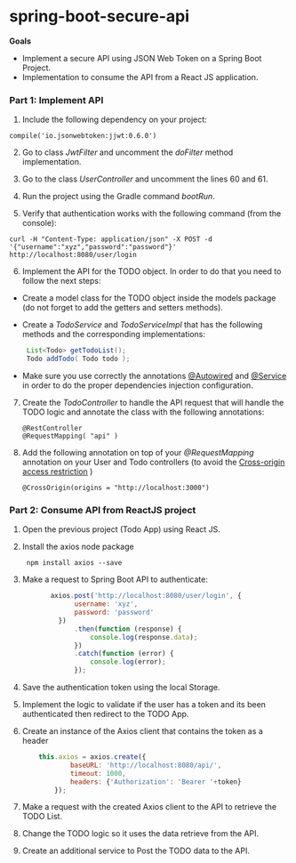 # spring-boot-secure-api

**Goals**

* Implement a secure API using JSON Web Token on a Spring Boot Project. 
* Implementation to consume the API from a React JS application.


### Part 1: Implement API


1) Include the following dependency on your project:


```
compile('io.jsonwebtoken:jjwt:0.6.0')
```

2) Go to class *JwtFilter* and uncomment the *doFilter* method implementation.

3) Go to the class *UserController* and uncomment the lines 60 and 61.

4) Run the project using the Gradle command *bootRun*.

5) Verify that authentication works with the following command (from the console):

```
curl -H "Content-Type: application/json" -X POST -d '{"username":"xyz","password":"password"}' http://localhost:8080/user/login
```

6) Implement the API for the TODO object. In order to do that you need to follow the next steps:

* Create a model class for the TODO object inside the models package (do not forget to add the getters and setters methods).
* Create a *TodoService* and *TodoServiceImpl* that has the following methods and the corresponding implementations:

    ``` Java
     List<Todo> getTodoList();
     Todo addTodo( Todo todo );
    ```
* Make sure you use correctly the annotations [@Autowired](https://stackoverflow.com/questions/19414734/understanding-spring-autowired-usage) and [@Service](https://docs.spring.io/spring-framework/docs/current/javadoc-api/org/springframework/stereotype/Service.html) in order to do the proper dependencies injection configuration.

7) Create the *TodoController* to handle the API request that will handle the TODO logic and annotate the class with the following annotations:

    ````
    @RestController
    @RequestMapping( "api" )
    ````
8) Add the following annotation on top of your *@RequestMapping* annotation on your User and Todo controllers (to avoid the [Cross-origin access restriction](https://developer.mozilla.org/en-US/docs/Web/HTTP/CORS)  )
    
    ````
    @CrossOrigin(origins = "http://localhost:3000")
    ````
    
### Part 2: Consume API from ReactJS project

1. Open the previous project (Todo App) using React JS.

2. Install the axios node package

    ````
     npm install axios --save
    ````
    
3. Make a request to Spring Boot API to authenticate:

    ```` Javascript
           axios.post('http://localhost:8080/user/login', {
                 username: 'xyz',
                 password: 'password'
             })
                 .then(function (response) {
                     console.log(response.data);
                 })
                 .catch(function (error) {
                     console.log(error);
                 });
    ````
    
4. Save the authentication token using the local Storage.

5. Implement the logic to validate if the user has a token and its been authenticated then redirect to the TODO App.

6. Create an instance of the Axios client that contains the token as a header

    ```` Javascript
        this.axios = axios.create({
                baseURL: 'http://localhost:8080/api/',
                timeout: 1000,
                headers: {'Authorization': 'Bearer '+token}
            });
    ````
    
    
7. Make a request with the created Axios client to the API to retrieve the TODO List.


8. Change the TODO logic so it uses the data retrieve from the API.


9. Create an additional service to Post the TODO data to the API.